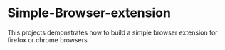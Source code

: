 # Simple-Browser-extension
This projects demonstrates how to build a simple browser extension for firefox or chrome browsers

